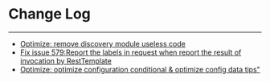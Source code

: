 # Change Log
---

- [Optimize: remove discovery module useless code](https://github.com/Tencent/spring-cloud-tencent/pull/597)
- [Fix issue 579:Report the labels in request when report the result of invocation by RestTemplate](https://github.com/Tencent/spring-cloud-tencent/pull/600)
- [Optimize: optimize configuration conditional & optimize config data tips"](https://github.com/Tencent/spring-cloud-tencent/pull/605)
